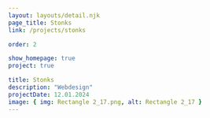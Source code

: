 ```yaml
---
layout: layouts/detail.njk
page_title: Stonks
link: /projects/stonks

order: 2

show_homepage: true
project: true

title: Stonks
description: "Webdesign"
projectDate: 12.01.2024
image: { img: Rectangle 2_17.png, alt: Rectangle 2_17 }
---
```

